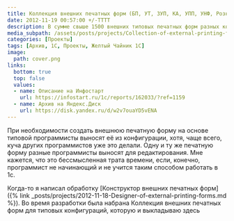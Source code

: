 ```yaml
---
title: Коллекция внешних печатных форм (БП, УТ, ЗУП, КА, УПП, УНФ, Розница)
date: 2012-11-19 00:57:00 +/-TTTT
description: В сумме свыше 1500 внешних типовых печатных форм разных конфигураций (БП, УТ, ЗУП, КА, УПП, УНФ, Розница)
media_subpath: /assets/posts/projects/Collection-of-external-printing-forms/
categories: [Проекты]
tags: [Архив, 1С, Проекты, Желтый Чайник 1С]
image:
  path: cover.png
links:
  bottom: true
  top: false
  values:
  - name: Описание на Инфостарт
    url: https://infostart.ru/1c/reports/162033/?ref=1159
  - name: Архив на Яндекс.Диск
    url: https://disk.yandex.ru/d/w2v7ouaYD5vENA
---
```


При необходимости создать внешнюю печатную форму на основе типовой программисты выносят её из конфигурации, хотя, чаще всего, куча других программистов уже это делали. Одну и ту же печатную форму разные программисты выносят для редактирования. Мне кажется, что это бессмысленная трата времени, если, конечно, программист не начинающий и не учится таким способом работать в 1с.

Когда-то я написал обработку [Конструктор внешних печатных форм]({% link _posts/projects/2012-11-18-Designer-of-external-printing-forms.md %}). Во время разработки была набрана Коллекция внешних печатных форм для типовых конфигураций, которую и выкладываю здесь
